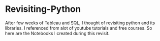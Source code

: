 # Revisiting-Python

After few weeks of Tableau and SQL, I thought of revisiting python and its libraries. I referenced from alot of youtube tutorials and free courses. So here are the Notebooks I created during this revisit.
